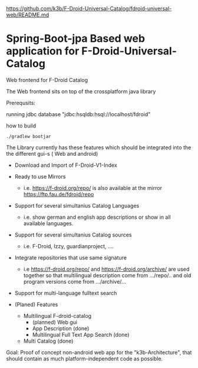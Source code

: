 https://github.com/k3b/F-Droid-Universal-Catalog/fdroid-universal-web/README.md

# Spring-Boot-jpa Based web application for F-Droid-Universal-Catalog

Web frontend for F-Droid Catalog

The Web frontend sits on top of the crossplatform java library

Prerequsits:

running jdbc database "jdbc:hsqldb:hsql://localhost/fdroid"

how to build

    ./gradlew bootjar

The Library currently has these features which should be integrated into the the different gui-s (
Web and android)

* Download and Import of F-Droid-V1-Index
* Ready to use Mirrors
  * i.e. https://f-droid.org/repo/ is also available at the mirror https://ftp.fau.de/fdroid/repo
* Support for several simultanius Catalog Languages
  * i.e. show german and english app descriptions or show in all available languages.
* Support for several simultanius Catalog sources
  * i.e. F-Droid, Izzy, guardianproject, ....
* Integrate repositories that use same signature
  * i.e https://f-droid.org/repo/ and https://f-droid.org/archive/ are used together so that
    multilingual description come from .../repo/.. and old program versions come from
    .../archive/...
* Support for multi-language fulltext search

* (Planed) Features
  * Multilingual F-droid-catalog
    * (planned) Web gui
    * App Description (done)
    * Multilingual Full Text App Search (done)
  * Multi Catalog (done)

Goal: Proof of concept non-android web app for the "k3b-Architecture", that should contain as much
platform-independent code as possible.
